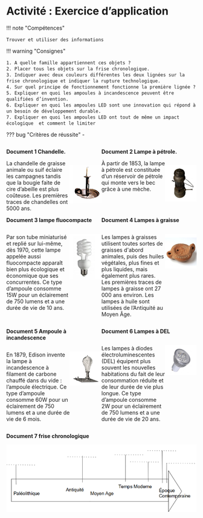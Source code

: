 # Activité : Exercice d’application

!!! note "Compétences"

    Trouver et utiliser des informations 

!!! warning "Consignes"

    1. A quelle famille appartiennent ces objets ? 
    2. Placer tous les objets sur la frise chronologique.
    3. Indiquer avec deux couleurs différentes les deux lignées sur la frise chronologique et indiquer la rupture technologique.
    4. Sur quel principe de fonctionnement fonctionne la première lignée ?
    5. Expliquer en quoi les ampoules à incandescence peuvent être qualifiées d’invention. 
    6. Expliquer en quoi les ampoules LED sont une innovation qui répond à un besoin de développement durable.
    7. Expliquer en quoi les ampoules LED ont tout de même un impact écologique  et comment le limiter

    
??? bug "Critères de réussite"
    - 





<div markdown style="break-inside: avoid; display:flex; flex-direction:row; ">

<div markdown style="display:flex; flex-direction:column; flex: 1 1 0;">

**Document 1 Chandelle.**
<div markdown style=" display:flex; flex-direction:row;">

<div markdown style=" display:flex; flex-direction:row; flex : 2 1 0; ">
La chandelle de graisse animale ou suif éclaire les campagnes tandis que la bougie faite de cire d’abeille est plus coûteuse. Les premières traces de chandelles ont 5000 ans.
</div>

<div markdown style=" display:flex; flex-direction:row; flex : 1 1 0; ">

![](pictures/chandelle.png)
</div>

</div>

</div>



<div markdown style="display:flex; flex-direction:column; flex: 1 1 0;">

**Document 2 Lampe à pétrole.**
<div markdown style=" display:flex; flex-direction:row;">

<div markdown style=" display:flex; flex-direction:row; flex : 2 1 0; ">
À partir de 1853, la lampe à pétrole est constituée d’un réservoir de pétrole qui monte vers le bec grâce à une mèche.

</div>

<div markdown style=" display:flex; flex-direction:row; flex : 1 1 0; ">

![](pictures/lampePetrole.png)

</div>

</div>

</div>

</div>




<div markdown style="break-inside: avoid; display:flex; flex-direction:row; ">

<div markdown style="display:flex; flex-direction:column; flex: 1 1 0;">

**Document 3 lampe fluocompacte**
<div markdown style=" display:flex; flex-direction:row;">

<div markdown style=" display:flex; flex-direction:row; flex : 2 1 0; ">

Par son tube miniaturisé et replié sur lui-même, dès 1970, cette lampe appelée aussi fluocompacte apparaît bien plus écologique et économique que ses concurrentes. Ce type d’ampoule consomme 15W pour un éclairement de 750 lumens et a une durée de vie de 10 ans.

</div>

<div markdown style=" display:flex; flex-direction:row; flex : 1 1 0; ">

![](pictures/lampeFluocompacte.png)
</div>

</div>

</div>



<div markdown style="display:flex; flex-direction:column; flex: 1 1 0;">

**Document 4 Lampes à graisse**

<div markdown style=" display:flex; flex-direction:row;">

<div markdown style=" display:flex; flex-direction:row; flex : 2 1 0; ">

Les lampes à graisses utilisent toutes sortes de graisses d'abord animales, puis des huiles végétales, plus fines et plus liquides, mais également plus rares. Les premières traces de lampes à graisse ont 27 000 ans environ.
Les lampes à huile sont utilisées de l’Antiquité au Moyen Âge. 

</div>

<div markdown style=" display:flex; flex-direction:row; flex : 1 1 0; ">

![](pictures/lampeGraisse.png)

</div>

</div>

</div>

</div>


<div markdown style="break-inside: avoid; display:flex; flex-direction:row; ">

<div markdown style="display:flex; flex-direction:column; flex: 1 1 0;">



**Document 5 Ampoule à incandescence**

<div markdown style=" display:flex; flex-direction:row;">

<div markdown style=" display:flex; flex-direction:row; flex : 2 1 0; ">


En 1879, Edison invente la lampe à incandescence à filament de carbone chauffé dans du vide : l’ampoule électrique. Ce type d’ampoule consomme 60W pour un éclairement de 750 lumens et a une durée de vie de 6 mois.

</div>

<div markdown style=" display:flex; flex-direction:row; flex : 1 1 0; ">

![](pictures/ampouleIncandescence.png)

</div>

</div>

</div>



<div markdown style="display:flex; flex-direction:column; flex: 1 1 0;">

**Document 6 Lampes à DEL**
<div markdown style=" display:flex; flex-direction:row;">

<div markdown style=" display:flex; flex-direction:row; flex : 2 1 0; ">

Les lampes à diodes électroluminescentes (DEL) équipent plus souvent les nouvelles habitations du fait de leur consommation réduite et de leur durée de vie plus longue. Ce type d’ampoule consomme 2W pour un éclairement de 750 lumens et a une durée de vie de 20 ans.

</div>

<div markdown style=" display:flex; flex-direction:row; flex : 1 1 0; ">

![](pictures/lampesDEL.png)

</div>

</div>

</div>

</div>

**Document 7 frise chronologique**

![](pictures/friseFamilleLampe.png)